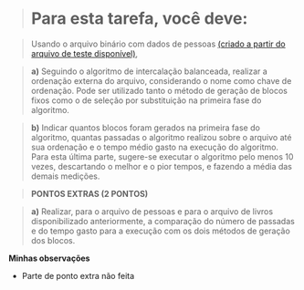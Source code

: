 > # Para esta tarefa, você deve:

> Usando o arquivo binário com dados de pessoas [(criado a partir do arquivo de teste disponível)](https://github.com/octaviolage/Faculdade/blob/master/Projeto%20e%20Analise%20de%20Algoritmos/2-OrdencaoExterna/pessoas.txt),

> <b>a)</b> Seguindo o algoritmo de intercalação balanceada, realizar a ordenação externa do arquivo, considerando o nome como chave de ordenação. Pode ser utilizado tanto o método de geração de blocos fixos como o de seleção por substituição na primeira fase do algoritmo.

> <b>b)</b> Indicar quantos blocos foram gerados na primeira fase do algoritmo, quantas passadas o algoritmo realizou sobre o arquivo até sua ordenação e o tempo médio gasto na execução do algoritmo. Para esta última parte, sugere-se executar o algoritmo pelo menos 10 vezes, descartando o melhor e o pior tempos, e fazendo a média das demais medições.

> <b>PONTOS EXTRAS (2 PONTOS)</b>

> <b>a)</b> Realizar, para o arquivo de pessoas e para o arquivo de livros disponibilizado anteriormente, a comparação do número de passadas e do tempo gasto para a execução com os dois métodos de geração dos blocos.


<b>Minhas observações</b>
- Parte de ponto extra não feita
